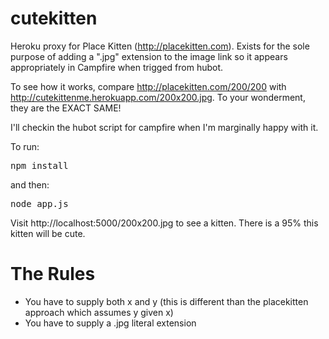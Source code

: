 cutekitten
==========

Heroku proxy for Place Kitten (http://placekitten.com). Exists for the sole purpose of adding a ".jpg" extension to the image link so it appears appropriately in Campfire when trigged from hubot.

To see how it works, compare http://placekitten.com/200/200 with http://cutekittenme.herokuapp.com/200x200.jpg. To your wonderment, they are the EXACT SAME!

I'll checkin the hubot script for campfire when I'm marginally happy with it.

To run:
<pre>
npm install
</pre>
and then:
<pre>
node app.js
</pre>

Visit http://localhost:5000/200x200.jpg to see a kitten. There is a 95% this kitten will be cute.

The Rules
==========
* You have to supply both x and y (this is different than the placekitten approach which assumes y given x)
* You have to supply a .jpg literal extension